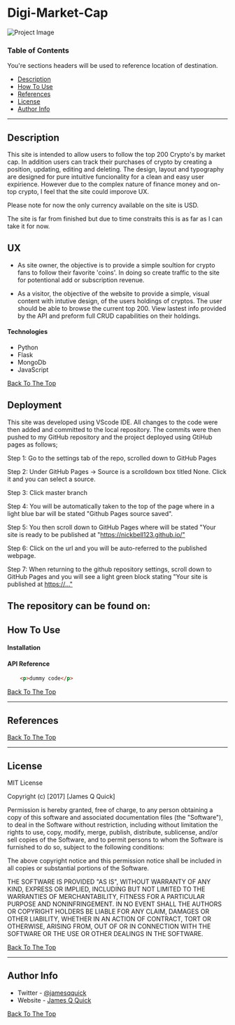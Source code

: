 ﻿# Digi-Market-Cap

![Project Image]("/static/images/bg-image.jpg")

### Table of Contents
You're sections headers will be used to reference location of destination.

- [Description](#description)
- [How To Use](#how-to-use)
- [References](#references)
- [License](#license)
- [Author Info](#author-info)

---

## Description

This site is intended to allow users to follow the top 200 Crypto's by market cap. In addition users can track their purchases of crypto by creating a position, updating, editing and deleting. The design, layout and typography are designed for pure intuitive funcionality for a clean and easy user expirience. However due to the complex nature of finance money and on-top crypto, I feel that the site could imporove UX. 

Please note for now the only currency available on the site is USD.

The site is far from finished but due to time constraits this is as far as I can take it for now.

## UX

* As site owner, the objective is to provide a simple soultion for crypto fans to follow their favorite 'coins'. In doing so create traffic to the site for potentional add or subscription revenue. 

* As a visitor, the objective of the website to provide a simple, visual content with intutive design, of the users holdings of cryptos. The user should be able to browse the current top 200. View lastest info provided by the API and preform full CRUD capabilities on their holdings.

#### Technologies

- Python
- Flask
- MongoDb
- JavaScript

[Back To The Top](#read-me-template)

## Deployment

This site was developed using VScode IDE. All changes to the code were then added and committed to the local repository. The commits were then pushed to my GitHub repository and the project deployed using GtiHub pages as follows;

Step 1: Go to the settings tab of the repo, scrolled down to GitHub Pages

Step 2: Under GitHub Pages -> Source is a scrolldown box titled None. Click it and you can select a source.

Step 3: Click master branch

Step 4: You will be automatically taken to the top of the page where in a light blue bar will be stated "Github Pages source saved".

Step 5: You then scroll down to GitHub Pages where will be stated "Your site is ready to be published at "<https://nickbell123.github.io/">

Step 6: Click on the url and you will be auto-referred to the published webpage.

Step 7: When returning to the github repository settings, scroll down to GitHub Pages and you will see a light green block stating "Your site is published at <https://...">

## The repository can be found on:

## How To Use

#### Installation



#### API Reference

```html
    <p>dummy code</p>
```
[Back To The Top](#read-me-template)

---

## References
[Back To The Top](#read-me-template)

---

## License

MIT License

Copyright (c) [2017] [James Q Quick]

Permission is hereby granted, free of charge, to any person obtaining a copy
of this software and associated documentation files (the "Software"), to deal
in the Software without restriction, including without limitation the rights
to use, copy, modify, merge, publish, distribute, sublicense, and/or sell
copies of the Software, and to permit persons to whom the Software is
furnished to do so, subject to the following conditions:

The above copyright notice and this permission notice shall be included in all
copies or substantial portions of the Software.

THE SOFTWARE IS PROVIDED "AS IS", WITHOUT WARRANTY OF ANY KIND, EXPRESS OR
IMPLIED, INCLUDING BUT NOT LIMITED TO THE WARRANTIES OF MERCHANTABILITY,
FITNESS FOR A PARTICULAR PURPOSE AND NONINFRINGEMENT. IN NO EVENT SHALL THE
AUTHORS OR COPYRIGHT HOLDERS BE LIABLE FOR ANY CLAIM, DAMAGES OR OTHER
LIABILITY, WHETHER IN AN ACTION OF CONTRACT, TORT OR OTHERWISE, ARISING FROM,
OUT OF OR IN CONNECTION WITH THE SOFTWARE OR THE USE OR OTHER DEALINGS IN THE
SOFTWARE.

[Back To The Top](#read-me-template)

---

## Author Info

- Twitter - [@jamesqquick](https://twitter.com/jamesqquick)
- Website - [James Q Quick](https://jamesqquick.com)

[Back To The Top](#read-me-template)
